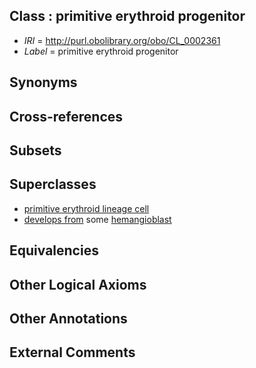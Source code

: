 
## Class : primitive erythroid progenitor

 * *IRI* = http://purl.obolibrary.org/obo/CL_0002361
 * *Label* = primitive erythroid progenitor

## Synonyms


## Cross-references


## Subsets


## Superclasses

 * [primitive erythroid lineage cell](../../CL/17/CL_0002417.md)
 * [develops from](../../RO/02/RO_0002202.md) some [hemangioblast](../../CL/18/CL_0002418.md)

## Equivalencies


## Other Logical Axioms


## Other Annotations


## External Comments

